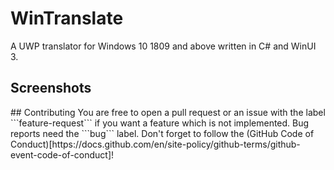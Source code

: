 # WinTranslate
A UWP translator for Windows 10 1809 and above written in C# and WinUI 3.
## Screenshots
<null>
## Contributing
You are free to open a pull request or an issue with the label ```feature-request``` if you want a feature which is not implemented. Bug reports need the ```bug``` label. Don't forget to follow the (GitHub Code of Conduct)[https://docs.github.com/en/site-policy/github-terms/github-event-code-of-conduct]!
